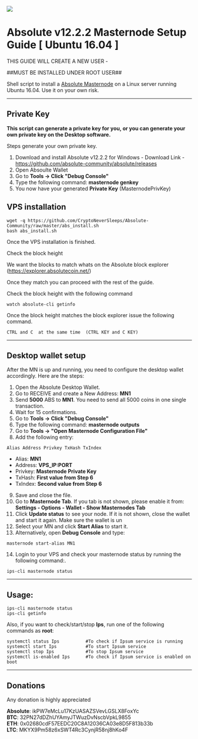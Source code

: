 ![](https://www.absolutecoin.net/images/ABS-Logo-160x160.png)

# Absolute v12.2.2 Masternode Setup Guide [ Ubuntu 16.04 ]

THIS GUIDE WILL CREATE A NEW USER -

##MUST BE INSTALLED UNDER ROOT USER##


Shell script to install a [Absolute Masternode](https://ipsum.network/) on a Linux server running Ubuntu 16.04. Use it on your own risk.
***

## Private Key

**This script can generate a private key for you, or you can generate your own private key on the Desktop software.**

Steps generate your own private key. 
1.  Download and install Absolute v12.2.2 for Windows -   Download Link  - https://github.com/absolute-community/absolute/releases
2.  Open Absoulte Wallet
3.  Go to **Tools -> Click "Debug Console"** 
4.  Type the following command: **masternode genkey**  
5.  You now have your generated **Private Key**  (MasternodePrivKey)


## VPS installation
```
wget -q https://github.com/CryptoNeverSleeps/Absolute-Community/raw/master/abs_install.sh
bash abs_install.sh
```
Once the VPS installation is finished.

Check the block height

We want the blocks to match whats on the Absolute block explorer (https://explorer.absolutecoin.net/)

Once they match you can proceed with the rest of the guide.

Check the block height with the following command
```
watch absolute-cli getinfo
```

Once the block height matches the block explorer issue the following command.
```
CTRL and C  at the same time  (CTRL KEY and C KEY)
```
***

## Desktop wallet setup  

After the MN is up and running, you need to configure the desktop wallet accordingly. Here are the steps:  
1. Open the Absolute Desktop Wallet.  
2. Go to RECEIVE and create a New Address: **MN1**  
3. Send **5000** ABS to **MN1**. You need to send all 5000 coins in one single transaction.
4. Wait for 15 confirmations.  
5. Go to **Tools -> Click "Debug Console"** 
6. Type the following command: **masternode outputs**  
7. Go to  **Tools -> "Open Masternode Configuration File"**
8. Add the following entry:
```
Alias Address Privkey TxHash TxIndex
```
* Alias: **MN1**
* Address: **VPS_IP:PORT**
* Privkey: **Masternode Private Key**
* TxHash: **First value from Step 6**
* TxIndex:  **Second value from Step 6**
9. Save and close the file.
10. Go to **Masternode Tab**. If you tab is not shown, please enable it from: **Settings - Options - Wallet - Show Masternodes Tab**
11. Click **Update status** to see your node. If it is not shown, close the wallet and start it again. Make sure the wallet is un
12. Select your MN and click **Start Alias** to start it.
13. Alternatively, open **Debug Console** and type:
```
masternode start-alias MN1
``` 
14. Login to your VPS and check your masternode status by running the following command:.
```
ips-cli masternode status
```
***

## Usage:
```
ips-cli masternode status  
ips-cli getinfo
```
Also, if you want to check/start/stop **Ips**, run one of the following commands as **root**:

```
systemctl status Ips          #To check if Ipsum service is running  
systemctl start Ips           #To start Ipsum service  
systemctl stop Ips            #To stop Ipsum service  
systemctl is-enabled Ips      #To check if Ipsum service is enabled on boot  
```  
***

## Donations

Any donation is highly appreciated

**Absolute**: ikPW7eMcLu17KzUASAZSVevLGSLX8FoxYc  
**BTC**: 32PN27dDZhUYAmyJTWuzDvNscbVpkL9855  
**ETH**: 0x02680cdF57EEDC20C8A12036CA03e8D5F813b33b  
**LTC**: MKYX9Pm58z6xSWT4Rc3CynjR58nj8hKo4F  
